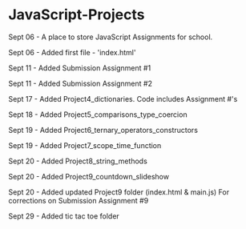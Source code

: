 # JavaScript-Projects

Sept 06 - A place to store JavaScript Assignments for school.

Sept 06 - Added first file - 'index.html'

Sept 11 - Added Submission Assignment #1

Sept 11 - Added Submission Assignment #2

Sept 17 - Added Project4_dictionaries. Code includes Assignment #'s

Sept 18 - Added Project5_comparisons_type_coercion

Sept 19 - Added Project6_ternary_operators_constructors

Sept 19 - Added Project7_scope_time_function

Sept 20 - Added Project8_string_methods

Sept 20 - Added Project9_countdown_slideshow

Sept 20 - Added updated Project9 folder (index.html & main.js) For corrections on Submission Assignment #9

Sept 29 - Added tic tac toe folder
